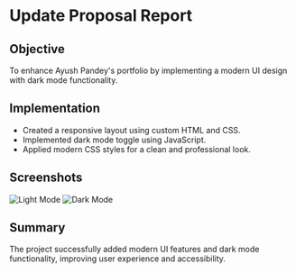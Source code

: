 # Update Proposal Report

## Objective
To enhance Ayush Pandey's portfolio by implementing a modern UI design with dark mode functionality.

## Implementation
- Created a responsive layout using custom HTML and CSS.
- Implemented dark mode toggle using JavaScript.
- Applied modern CSS styles for a clean and professional look.

## Screenshots
![Light Mode](screenshots/light-mode.png)
![Dark Mode](screenshots/dark-mode.png)

## Summary
The project successfully added modern UI features and dark mode functionality, improving user experience and accessibility.
